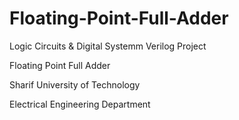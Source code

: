 # Floating-Point-Full-Adder

Logic Circuits &amp; Digital Systemm Verilog Project

Floating Point Full Adder 

Sharif University of Technology

Electrical Engineering Department
